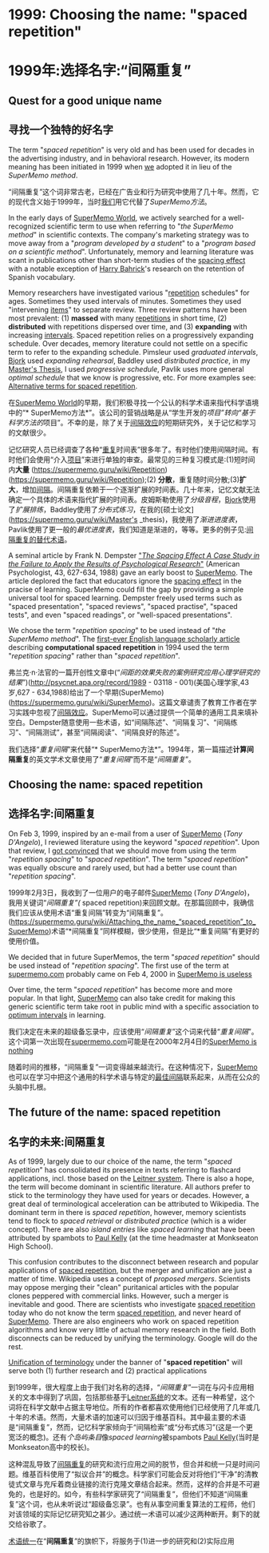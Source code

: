 # 1999: Choosing the name: "spaced repetition"

# 1999年:选择名字:“间隔重复”

## Quest for a good unique name

## 寻找一个独特的好名字

The term "*spaced repetition*" is very old and has been used for decades in the advertising industry, and in behavioral research. However, its modern meaning has been initiated in 1999 when [we](https://supermemo.guru/wiki/SuperMemo_World) adopted it in lieu of the *SuperMemo method*.

“间隔重复”这个词非常古老，已经在广告业和行为研究中使用了几十年。然而，它的现代含义始于1999年，当时[我们](https://supermemo.guru/wiki/SuperMemo_World)用它代替了*SuperMemo方法*。

In the early days of [SuperMemo World](https://supermemo.guru/wiki/SuperMemo_World), we actively searched for a well-recognized scientific term to use when referring to "*the SuperMemo method*" in scientific contexts. The company's marketing strategy was to move away from a "*program developed by a student*" to a "*program based on a scientific method*". Unfortunately, memory and learning literature was scant in publications other than short-term studies of the [spacing effect](https://supermemo.guru/wiki/Spacing_effect) with a notable exception of [Harry Bahrick](https://supermemo.guru/wiki/Harry_Bahrick)'s research on the retention of Spanish vocabulary.

Memory researchers have investigated various "[repetition](https://supermemo.guru/wiki/Repetition) schedules" for ages. Sometimes they used intervals of minutes. Sometimes they used "intervening [items](https://supermemo.guru/wiki/Item)" to separate review. Three review patterns have been most prevalent: (1) **massed** with many [repetitions](https://supermemo.guru/wiki/Repetition) in short time, (2) **distributed** with repetitions dispersed over time, and (3) **expanding** with increasing [intervals](https://supermemo.guru/wiki/Interval). Spaced repetition relies on a progressively expanding schedule. Over decades, memory literature could not settle on a specific term to refer to the expanding schedule. Pimsleur used *graduated intervals*, [Bjork](https://supermemo.guru/wiki/Bjork) used *expanding rehearsal*, Baddley used *distributed practice*, in my [Master's Thesis](https://supermemo.guru/wiki/Master's_Thesis), I used *progressive schedule*, Pavlik uses more general *optimal schedule* that we know is progressive, etc. For more examples see: [Alternative terms for spaced repetition](https://supermemo.guru/wiki/Alternative_terms_for_spaced_repetition).

在[SuperMemo World](https://supermemo.guru/wiki/SuperMemo_World)的早期，我们积极寻找一个公认的科学术语来指代科学语境中的“* SuperMemo方法*”。该公司的营销战略是从“学生开发的*项目”转向“基于科学方法的*项目”。不幸的是，除了关于[间隔效应](https://supermemo.guru/wiki/Spacing_effect)的短期研究外，关于记忆和学习的文献很少。

记忆研究人员已经调查了各种“[重复](https://supermemo.guru/wiki/Repetition)时间表”很多年了。有时他们使用间隔时间。有时他们会使用“介入[项目](https://supermemo.guru/wiki/Item)”来进行单独的审查。最常见的三种复习模式是:(1)短时间内**大量** (https://supermemo.guru/wiki/Repetition) (https://supermemo.guru/wiki/Repetition);(2) **分散**，重复随时间分散;(3)**扩大**，增加[间隔](https://supermemo.guru/wiki/Interval)。间隔重复依赖于一个逐渐扩展的时间表。几十年来，记忆文献无法确定一个具体的术语来指代扩展的时间表。皮姆斯勒使用了*分级音程*，[Bjork](https://supermemo.guru/wiki/Bjork)使用了*扩展排练*，Baddley使用了*分布式练习*，在我的[硕士论文](https://supermemo.guru/wiki/Master's _thesis)，我使用了*渐进进度表*，Pavlik使用了更一般的*最优进度表*，我们知道是渐进的，等等。更多的例子见:[间隔重复的替代术语](https://supermemo.guru/wiki/Alternative_terms_for_spaced_repetition)。

A seminal article by Frank N. Dempster ["*The Spacing Effect A Case Study in the Failure to Apply the Results of Psychological Research*"](http://psycnet.apa.org/record/1989-03118-001) (American Psychologist, 43, 627-634, 1988) gave an early boost to [SuperMemo](https://supermemo.guru/wiki/SuperMemo). The article deplored the fact that educators ignore the [spacing effect](https://supermemo.guru/wiki/Spacing_effect) in the pracise of learning. SuperMemo could fill the gap by providing a simple universal tool for spaced learning. Dempster freely used terms such as "spaced presentation", "spaced reviews", "spaced practise", "spaced tests", and even "spaced readings", or "well-spaced presentations".

We chose the term "*repetition spacing*" to be used instead of "*the SuperMemo method*". The [first-ever English language scholarly article](https://supermemo.guru/wiki/ANE1994) describing **computational spaced repetition** in 1994 used the term "*repetition spacing*" rather than "*spaced repetition*".

弗兰克·n·法官的一篇开创性文章中(“*间距的效果失败的案例研究应用心理学研究的结果*”)(http://psycnet.apa.org/record/1989 - 03118 - 001)(美国心理学家,43岁,627 - 634,1988)给出了一个早期(SuperMemo) (https://supermemo.guru/wiki/SuperMemo)。这篇文章谴责了教育工作者在学习实践中忽视了[间隔效应](https://supermemo.guru/wiki/Spacing_effect)。SuperMemo可以通过提供一个简单的通用工具来填补空白。Dempster随意使用一些术语，如“间隔陈述”、“间隔复习”、“间隔练习”、“间隔测试”，甚至“间隔阅读”、“间隔良好的陈述”。

我们选择“*重复间隔*”来代替“* SuperMemo方法*”。1994年，第一篇描述**计算间隔重复**的英文学术文章使用了“*重复间隔*”而不是“*间隔重复*”。

## Choosing the name: spaced repetition

## 选择名字:间隔重复

On Feb 3, 1999, inspired by an e-mail from a user of [SuperMemo](https://supermemo.guru/wiki/SuperMemo) (*Tony D'Angelo*), I reviewed literature using the keyword "*spaced repetition*". Upon that review, I [got convinced](https://supermemo.guru/wiki/Attaching_the_name_"spaced_repetition"_to_SuperMemo) that we should move from using the term "*repetition spacing*" to "*spaced repetition*". The term "*spaced repetition*" was equally obscure and rarely used, but had a better use count than "*repetition spacing*".

1999年2月3日，我收到了一位用户的电子邮件[SuperMemo](https://supermemo.guru/wiki/SuperMemo) (*Tony D'Angelo*)，我用关键词“*间隔重复”(* spaced repetition)来回顾文献。在那篇回顾中，我确信我们应该从使用术语“重复间隔”转变为“间隔重复”。(https://supermemo.guru/wiki/Attaching_the_name_“spaced_repetition”_to_SuperMemo)术语“*间隔重复”同样模糊，很少使用，但是比“*重复间隔”有更好的使用价值。

We decided that in future SuperMemos, the term "*spaced repetition*" should be used instead of "*repetition spacing*". The first use of the term at [supermemo.com](https://supermemo.com/) probably came on Feb 4, 2000 in [SuperMemo is useless](http://super-memory.com/articles/useless.htm)

Over time, the term "*spaced repetition*" has become more and more popular. In that light, [SuperMemo](https://supermemo.guru/wiki/SuperMemo) can also take credit for making this generic scientific term take root in public mind with a specific association to [optimum intervals](https://supermemo.guru/wiki/Optimum_interval) in learning.

我们决定在未来的超级备忘录中，应该使用“*间隔重复*”这个词来代替“*重复间隔*”。这个词第一次出现在[supermemo.com](https://supermemo.com/)可能是在2000年2月4日的[SuperMemo is nothing](http://super-memory.com/articles/useless.htm)

随着时间的推移，“间隔重复”一词变得越来越流行。在这种情况下，[SuperMemo](https://supermemo.guru/wiki/SuperMemo)也可以在学习中把这个通用的科学术语与特定的[最佳间隔](https://supermemo.guru/wiki/Optimum_interval)联系起来，从而在公众的头脑中扎根。

## The future of the name: spaced repetition

## 名字的未来:间隔重复

As of 1999, largely due to our choice of the name, the term "*spaced repetition*" has consolidated its presence in texts referring to flashcard applications, incl. those based on the [Leitner system](https://supermemo.guru/wiki/Leitner_system). There is also a hope, the term will become dominant in scientific literature. All authors prefer to stick to the terminology they have used for years or decades. However, a great deal of terminological acceleration can be attributed to Wikipedia. The dominant term in there is *spaced repetition*, however, memory scientists tend to flock to *spaced retrieval* or *distributed practice* (which is a wider concept). There are also *island entries* like *spaced learning* that have been attributed by spambots to [Paul Kelly](https://loop.frontiersin.org/people/95418/bio) (at the time headmaster at Monkseaton High School).

This confusion contributes to the disconnect between research and popular applications of [spaced repetition](https://supermemo.guru/wiki/Spaced_repetition), but the merger and unification are just a matter of time. Wikipedia uses a concept of *proposed mergers*. Scientists may oppose merging their "clean" puritanical articles with the popular clones peppered with commercial links. However, such a merger is inevitable and good. There are scientists who investigate [spaced repetition](https://supermemo.guru/wiki/Spaced_repetition) today who do not know the term [spaced repetition](https://supermemo.guru/wiki/Spaced_repetition), and never heard of [SuperMemo](https://supermemo.guru/wiki/SuperMemo). There are also engineers who work on spaced repetition algorithms and know very little of actual memory research in the field. Both disconnects can be reduced by unifying the terminology. Google will do the rest.

[Unification of terminology](https://supermemo.guru/wiki/Alternative_terms_for_spaced_repetition) under the banner of "**spaced repetition**" will serve both (1) further research and (2) practical applications

到1999年，很大程度上由于我们对名称的选择，“*间隔重复*”一词在与闪卡应用相关的文本中得到了巩固，包括那些基于[Leitner系统](https://supermemo.guru/wiki/Leitner_system)的文本。还有一种希望，这个词将在科学文献中占据主导地位。所有的作者都喜欢使用他们已经使用了几年或几十年的术语。然而，大量术语的加速可以归因于维基百科。其中最主要的术语是“间隔重复”，然而，记忆科学家倾向于“间隔检索”或“分布式练习”(这是一个更宽泛的概念)。还有*个岛屿条目*像*spaced learning*被spambots [Paul Kelly](https://loop.frontiersin.org/people/95418/bio)(当时是Monkseaton高中的校长)。

这种混乱导致了[间隔重复](https://supermemo.guru/wiki/Spaced_repetition)的研究和流行应用之间的脱节，但合并和统一只是时间问题。维基百科使用了“拟议合并”的概念。科学家们可能会反对将他们“干净”的清教徒式文章与充斥着商业链接的流行克隆文章结合起来。然而，这样的合并是不可避免的，也是好的。如今，有些科学家研究了“间隔重复”，但他们不知道“间隔重复”这个词，也从未听说过“超级备忘录”。也有从事空间重复算法的工程师，他们对该领域的实际记忆研究知之甚少。通过统一术语可以减少这两种断开。剩下的就交给谷歌了。

[术语统一](https://supermemo.guru/wiki/Alternative_terms_for_spaced_repetition)在“**间隔重复**”的旗帜下，将服务于(1)进一步的研究和(2)实际应用